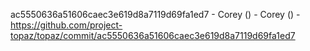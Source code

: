 ac5550636a51606caec3e619d8a7119d69fa1ed7 - Corey () - Corey () - https://github.com/project-topaz/topaz/commit/ac5550636a51606caec3e619d8a7119d69fa1ed7
